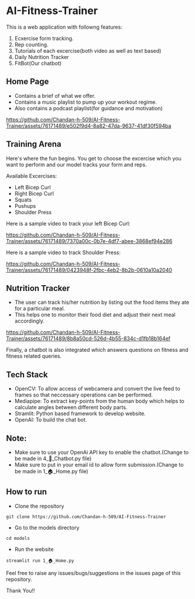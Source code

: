 # AI-Fitness-Trainer
This is a web application with followng features:
1. Ecxercise form tracking.
2. Rep counting.
3. Tutorials of each excercise(both video as well as text based)
4. Daily Nutrition Tracker
5. FitBot(Our chatbot)


## Home Page
- Contains a brief of what we offer.
- Contains a music playlist to pump up your workout regime.
- Also contains a podcast playlist(for guidance and motivation)
  
https://github.com/Chandan-h-509/AI-Fitness-Trainer/assets/76171489/e502f9d4-8a82-47da-9637-41df30f594ba

## Training Arena
Here's where the fun begins. You get to choose the excercise which you want to perform and our model tracks your form and reps.

Available Excercises:
- Left Bicep Curl
- Right Bicep Curl
- Squats
- Pushups
- Shoulder Press
  
Here is a sample video to track your left Bicep Curl:

https://github.com/Chandan-h-509/AI-Fitness-Trainer/assets/76171489/7370a00c-0b7e-4df7-abee-3868ef94e286

 
Here is a sample video to track Shoulder Press:

https://github.com/Chandan-h-509/AI-Fitness-Trainer/assets/76171489/0423948f-2fbc-4eb2-8b2b-0610a10a2040

## Nutrition Tracker
- The user can track his/her nutrition by listing out the food items they ate for a particular meal.
- This helps one to monitor their food diet and adjust their next meal accordingly.

https://github.com/Chandan-h-509/AI-Fitness-Trainer/assets/76171489/8b8a50cd-526d-4b55-834c-d1fb18b164ef

Finally, a chatbot is also integrated which answers questions on fitness and fitness related queries.

## Tech Stack
- OpenCV: To allow access of webcamera and convert the live feed to frames so that neccessary operations can be performed.
- Mediapipe: To extract key-points from the human body which helps to calculate angles between different body parts.
- Stramlit: Python based framework to develop website.
- OpenAI: To build the chat bot.

## Note:
- Make sure to use your OpenAi API key to enable the chatbot.(Change to be made in 4_🤖_Chatbot.py file)
- Make sure to put in your email id to allow form submission.(Change to be made in 1_🏠_Home.py file)

## How to run
- Clone the repository
```
git clone https://github.com/Chandan-h-509/AI-Fitness-Trainer
```
- Go to the models directory
```
cd models
```
- Run the website
```
streamlit run 1_🏠_Home.py
```
Feel free to raise any issues/bugs/suggestions in the issues page of this repository.

Thank You!!
